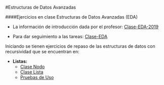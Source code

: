 #Estructuras de Datos Avanzadas

####Ejercicios en clase Estructuras de Datos Avanzadas (EDA)

* La información de introducción dada por el profesor: [Clase-EDA-2019](https://github.com/Clase-EDA/Clase-EDA-2019)

* Para dar seguimiento a las tareas: [Clase-EDA](https://github.com/Clase-EDA)

Iniciando se tienen ejercicios de repaso de las estructuras de datos con recursividad que se encuentran en:
* **Listas:**
    * [Clase Nodo](/DataStructures/List/Node.java)
    * [Clase Lista](/DataStructures/List/List.java)
    * [Pruebas de Uso](/DataStrucutres/List/TestList.java)